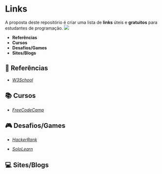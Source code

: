 # Links 

A proposta deste repositório é criar uma lista de **links** úteis e **gratuitos** para estudantes de programação. 
![](https://informaticasimples.net/wp-content/uploads/2011/09/futurama-online.png)

*   **Referências**
*   **Cursos**
*   **Desafios/Games**
*   **Sites/Blogs**

##  :bookmark_tabs: **Referências**


* _[W3School](https://www.w3schools.com/)_

 ## :books: **Cursos**


* _[FreeCodeCamp](https://www.freecodecamp.org/)_



## :video_game: **Desafios/Games**



* _[HackerRank](https://www.hackerrank.com/)_

* _[SoloLearn](https://www.sololearn.com/)_



## :computer: **Sites/Blogs**



